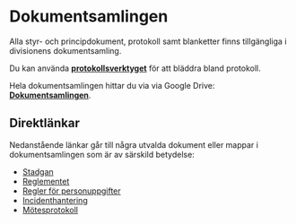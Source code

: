 # Dokumentsamlingen

Alla styr- och principdokument, protokoll samt blanketter finns tillgängliga i divisionens dokumentsamling.

Du kan använda **[protokollsverktyget](/protocols)** för att bläddra bland protokoll.

Hela dokumentsamlingen hittar du via via Google Drive: **[Dokumentsamlingen](https://drive.google.com/drive/folders/1o_lLM7g7ph-xdxgut3E_BU0ywichWYTX)**.

## Direktlänkar

Nedanstående länkar går till några utvalda dokument eller mappar i dokumentsamlingen som är av särskild betydelse:
* [Stadgan](https://drive.google.com/file/d/1zQ1Z_WSRRhh_vbLKsWvBeAFGiWjsyUKN/view)
* [Reglementet](https://drive.google.com/file/d/1il_w2HWMZVwvRrJhEMa_8NUKFy-upx9m/view?usp=sharing)
* [Regler för personuppgifter](https://drive.google.com/file/d/1YEX1o-afdS0B5C1kRNdLv3EySjNSLu55/view)
* [Incidenthantering](https://drive.google.com/file/d/1D8i1s9ppBh9sAxWThNMkbPZrAcPk5Shf/view?usp=sharing)
* [Mötesprotokoll](/protocols)
